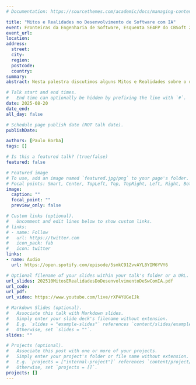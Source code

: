 ```yaml
---
# Documentation: https://sourcethemes.com/academic/docs/managing-content/

title: "Mitos e Realidades no Desenvolvimento de Software com IA"
event: Fronteiras da Engenharia de Software, Esquenta SE4FP do CBSoft 2025 (uma semana antes ministrado na UnB)
event_url: 
location:
address:
  street:
  city:
  region:
  postcode:
  country:
summary:
abstract: Nesta palestra discutimos alguns Mitos e Realidades sobre o uso de técnicas de Inteligência Artificial, especialmente os LLMs (Large Language Models), para desenvolvimento de software. Explicamos o mecanismo básico de funcionamento dos LLMs e dos Agentes de Engenharia de Software, suas limitações e seus potenciais, e como os mesmos podem atualmente ser utilizados na prática, destacando o que funciona (realidade) e o que é exagero ou puro marketing (mito).

# Talk start and end times.
#   End time can optionally be hidden by prefixing the line with `#`.
date: 2025-08-20
date_end: 
all_day: false

# Schedule page publish date (NOT talk date).
publishDate: 

authors: [Paulo Borba]
tags: []

# Is this a featured talk? (true/false)
featured: false

# Featured image
# To use, add an image named `featured.jpg/png` to your page's folder. 
# Focal points: Smart, Center, TopLeft, Top, TopRight, Left, Right, BottomLeft, Bottom, BottomRight.
image:
  caption: ""
  focal_point: ""
  preview_only: false

# Custom links (optional).
#   Uncomment and edit lines below to show custom links.
# links:
# - name: Follow
#   url: https://twitter.com
#   icon_pack: fab
#   icon: twitter
links:
- name: Audio
  url: https://open.spotify.com/episode/5smkC91ZvvAYL8YIM6YVY6

# Optional filename of your slides within your talk's folder or a URL.
url_slides: 202510MitosERealidadesDoDesenvolvimentoDeSwComIA.pdf
url_code:
url_pdf:
url_video: https://www.youtube.com/live/rXP4YUGeIJk

# Markdown Slides (optional).
#   Associate this talk with Markdown slides.
#   Simply enter your slide deck's filename without extension.
#   E.g. `slides = "example-slides"` references `content/slides/example-slides.md`.
#   Otherwise, set `slides = ""`.
slides: ""

# Projects (optional).
#   Associate this post with one or more of your projects.
#   Simply enter your project's folder or file name without extension.
#   E.g. `projects = ["internal-project"]` references `content/project/deep-learning/index.md`.
#   Otherwise, set `projects = []`.
projects: []
---
```

